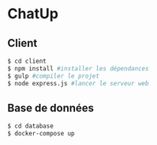 # ChatUp

## Client
```bash
$ cd client
$ npm install #installer les dépendances
$ gulp #compiler le projet
$ node express.js #lancer le serveur web
```

## Base de données
```bash
$ cd database
$ docker-compose up
```
